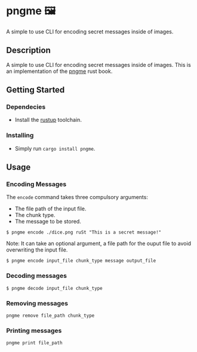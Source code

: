 # pngme 🖼️

A simple  to use CLI for  encoding secret messages inside of images.

## Description 

A simple  to use CLI for  encoding secret messages inside of images.
This is an implementation of the [pngme](https://picklenerd.github.io/pngme_book/) rust book.


## Getting Started

### Dependecies
- Install the [rustup](https://rustup.rs/) toolchain.


### Installing
- Simply run `cargo install pngme`.


## Usage 


### Encoding Messages

The `encode` command takes three compulsory arguments:

- The file path of the input file.
- The chunk type.
- The message to be stored.

```
$ pngme encode ./dice.png ruSt "This is a secret message!"
```

Note: It can take an optional argument, a file path for the ouput file to avoid overwriting the input file.
```
$ pngme encode input_file chunk_type message output_file
```


### Decoding messages
```
$ pngme decode input_file chunk_type
```

### Removing messages
```
pngme remove file_path chunk_type
```

### Printing messages
```
pngme print file_path
```